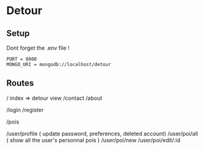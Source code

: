 # Detour

## Setup

Dont forget the .env file !

```
PORT = 8000
MONGO_URI = mongodb://localhost/detour
```

## Routes
/ index => detour view
/contact
/about

/login
/register

/pois

/user/profile ( update password, preferences, deleted account)
/user/poi/all ( show all the user's personnal pois )
/user/poi/new
/user/poi/edit/:id
